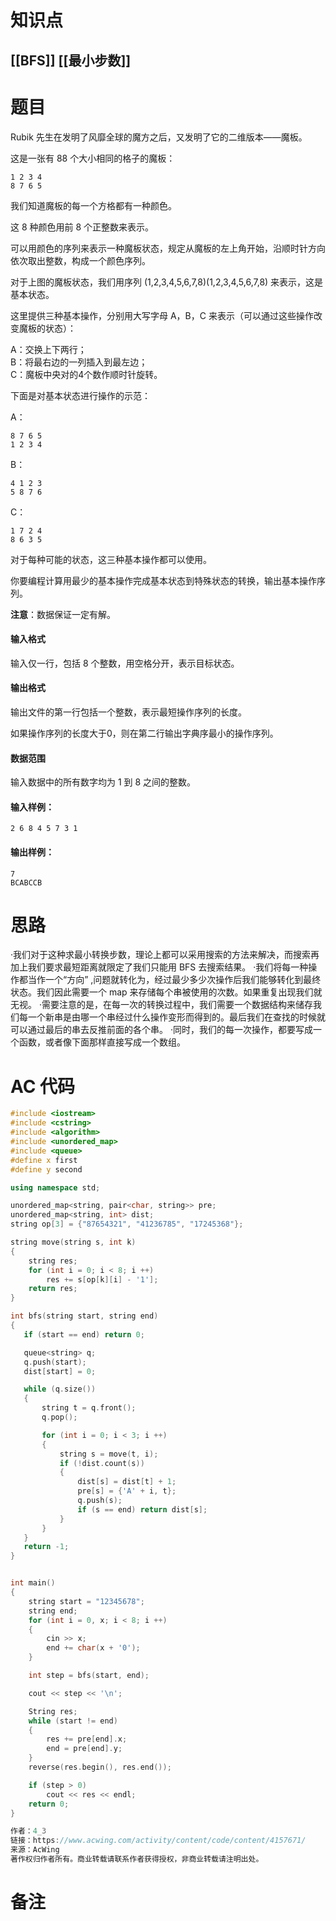 # 知识点
  ## [[BFS]] [[最小步数]]
# 题目
 Rubik 先生在发明了风靡全球的魔方之后，又发明了它的二维版本——魔板。

这是一张有 88 个大小相同的格子的魔板：

```
1 2 3 4
8 7 6 5
```

我们知道魔板的每一个方格都有一种颜色。

这 8 种颜色用前 8 个正整数来表示。

可以用颜色的序列来表示一种魔板状态，规定从魔板的左上角开始，沿顺时针方向依次取出整数，构成一个颜色序列。

对于上图的魔板状态，我们用序列 (1,2,3,4,5,6,7,8)(1,2,3,4,5,6,7,8) 来表示，这是基本状态。

这里提供三种基本操作，分别用大写字母 A，B，C 来表示（可以通过这些操作改变魔板的状态）：

A：交换上下两行；  
B：将最右边的一列插入到最左边；  
C：魔板中央对的4个数作顺时针旋转。

下面是对基本状态进行操作的示范：

A：

```
8 7 6 5
1 2 3 4
```

B：

```
4 1 2 3
5 8 7 6
```

C：

```
1 7 2 4
8 6 3 5
```

对于每种可能的状态，这三种基本操作都可以使用。

你要编程计算用最少的基本操作完成基本状态到特殊状态的转换，输出基本操作序列。

**注意**：数据保证一定有解。

#### 输入格式

输入仅一行，包括 8 个整数，用空格分开，表示目标状态。

#### 输出格式

输出文件的第一行包括一个整数，表示最短操作序列的长度。

如果操作序列的长度大于0，则在第二行输出字典序最小的操作序列。

#### 数据范围

输入数据中的所有数字均为 1 到 8 之间的整数。

#### 输入样例：

```
2 6 8 4 5 7 3 1
```

#### 输出样例：

```
7
BCABCCB
```

# 思路
·我们对于这种求最小转换步数，理论上都可以采用搜索的方法来解决，而搜索再加上我们要求最短距离就限定了我们只能用 BFS 去搜索结果。
·我们将每一种操作都当作一个“方向” ,问题就转化为，经过最少多少次操作后我们能够转化到最终状态。我们因此需要一个 map 来存储每个串被使用的次数。如果重复出现我们就无视。
·需要注意的是，在每一次的转换过程中，我们需要一个数据结构来储存我们每一个新串是由哪一个串经过什么操作变形而得到的。最后我们在查找的时候就可以通过最后的串去反推前面的各个串。
·同时，我们的每一次操作，都要写成一个函数，或者像下面那样直接写成一个数组。
# AC 代码
```cpp
#include <iostream>
#include <cstring>
#include <algorithm>
#include <unordered_map>
#include <queue>
#define x first
#define y second

using namespace std;

unordered_map<string, pair<char, string>> pre;
unordered_map<string, int> dist;
string op[3] = {"87654321", "41236785", "17245368"};

string move(string s, int k)
{
    string res;
    for (int i = 0; i < 8; i ++)
        res += s[op[k][i] - '1'];
    return res;
}

int bfs(string start, string end)
{
   if (start == end) return 0;

   queue<string> q;
   q.push(start);
   dist[start] = 0;

   while (q.size())
   {
       string t = q.front();
       q.pop();

       for (int i = 0; i < 3; i ++)
       {
           string s = move(t, i);
           if (!dist.count(s))
           {
               dist[s] = dist[t] + 1;
               pre[s] = {'A' + i, t};
               q.push(s);
               if (s == end) return dist[s];
           }
       }
   }
   return -1;
}


int main()
{
    string start = "12345678";
    string end;
    for (int i = 0, x; i < 8; i ++)
    {
        cin >> x;
        end += char(x + '0');
    }

    int step = bfs(start, end);

    cout << step << '\n';

    String res;
    while (start != end)
    {
        res += pre[end].x;
        end = pre[end].y;
    }
    reverse(res.begin(), res.end());

    if (step > 0)
        cout << res << endl;
    return 0;
}

作者：4_3
链接：https://www.acwing.com/activity/content/code/content/4157671/
来源：AcWing
著作权归作者所有。商业转载请联系作者获得授权，非商业转载请注明出处。
```
# 备注
